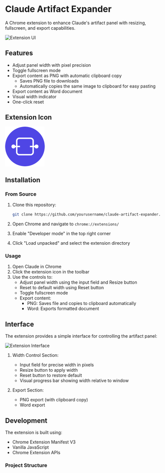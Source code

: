# Claude Artifact Expander

A Chrome extension to enhance Claude's artifact panel with resizing, fullscreen, and export capabilities.

![Extension UI](screenshots/claude-utility-UI.png)

## Features

- Adjust panel width with pixel precision
- Toggle fullscreen mode
- Export content as PNG with automatic clipboard copy
  - Saves PNG file to downloads
  - Automatically copies the same image to clipboard for easy pasting
- Export content as Word document
- Visual width indicator
- One-click reset

## Extension Icon
![Extension Icon](icons/icon-128.png)

## Installation

### From Source
1. Clone this repository:
   ```bash
   git clone https://github.com/yourusername/claude-artifact-expander.git
   ```

2. Open Chrome and navigate to `chrome://extensions/`

3. Enable "Developer mode" in the top right corner

4. Click "Load unpacked" and select the extension directory

### Usage

1. Open Claude in Chrome
2. Click the extension icon in the toolbar
3. Use the controls to:
   - Adjust panel width using the input field and Resize button
   - Reset to default width using Reset button
   - Toggle fullscreen mode
   - Export content:
     - PNG: Saves file and copies to clipboard automatically
     - Word: Exports formatted document

## Interface

The extension provides a simple interface for controlling the artifact panel:

![Extension Interface](screenshots/claude-utility-UI.png)

1. Width Control Section:
   - Input field for precise width in pixels
   - Resize button to apply width
   - Reset button to restore default
   - Visual progress bar showing width relative to window

2. Export Section:
   - PNG export (with clipboard copy)
   - Word export

## Development

The extension is built using:
- Chrome Extension Manifest V3
- Vanilla JavaScript
- Chrome Extension APIs

### Project Structure